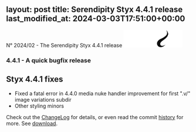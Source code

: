 layout: post
title: Serendipity Styx 4.4.1 release
last_modified_at: 2024-03-03T17:51:00+00:00
---

N° 2024/02 - The Serendipity Styx 4.4.1 release <img class="php8" src="/i/b/logo_php8_3.svg" alt="php8.3" width="160" height="48">

### 4.4.1 - A quick bugfix release

## Styx 4.4.1 fixes

  - Fixed a fatal error in 4.4.0 media nuke handler improvement for first ".v/" image variations subdir
  - Other styling minors

Check out the [ChangeLog](https://github.com/ophian/styx/blob/4.4.1/docs/NEWS) for details, or even read the commit [history](https://github.com/ophian/styx/commits/4.4.1) for more. See [download](https://github.com/ophian/styx/releases/tag/4.4.1).

